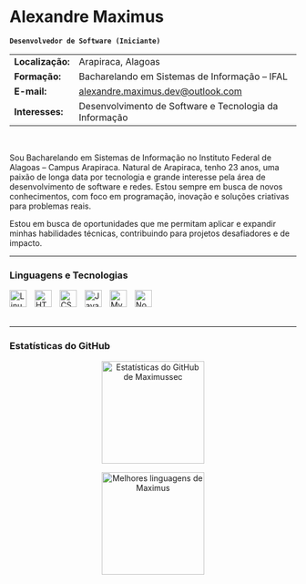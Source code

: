 # Alexandre Maximus

**`Desenvolvedor de Software (Iniciante)`**

| | |
| :--- | :--- |
| **Localização:** | Arapiraca, Alagoas |
| **Formação:** | Bacharelando em Sistemas de Informação – IFAL |
| **E-mail:** | alexandre.maximus.dev@outlook.com |
| **Interesses:** | Desenvolvimento de Software e Tecnologia da Informação |

<br>

Sou Bacharelando em Sistemas de Informação no Instituto Federal de Alagoas – Campus Arapiraca. Natural de Arapiraca, tenho 23 anos, uma paixão de longa data por tecnologia e grande interesse pela área de desenvolvimento de software e redes. Estou sempre em busca de novos conhecimentos, com foco em programação, inovação e soluções criativas para problemas reais.

Estou em busca de oportunidades que me permitam aplicar e expandir minhas habilidades técnicas, contribuindo para projetos desafiadores e de impacto.

---

### Linguagens e Tecnologias

<div align="left">
  <img alt="Linux" title="Linux" width="30px" style="padding-right: 10px;" src="https://cdn.jsdelivr.net/gh/devicons/devicon@latest/icons/linux/linux-original.svg" />
  <img alt="HTML5" title="HTML5" width="30px" style="padding-right: 10px;" src="https://cdn.jsdelivr.net/gh/devicons/devicon@latest/icons/html5/html5-original.svg" />
  <img alt="CSS3" title="CSS3" width="30px" style="padding-right: 10px;" src="https://cdn.jsdelivr.net/gh/devicons/devicon@latest/icons/css3/css3-original.svg" />
  <img alt="JavaScript" title="JavaScript" width="30px" style="padding-right: 10px;" src="https://cdn.jsdelivr.net/gh/devicons/devicon@latest/icons/javascript/javascript-original.svg" />
  <img alt="MySQL" title="MySQL" width="30px" style="padding-right: 10px;" src="https://cdn.jsdelivr.net/gh/devicons/devicon@latest/icons/mysql/mysql-original.svg" />
  <img alt="Node.js" title="Node.js" width="30px" style="padding-right: 10px;" src="https://cdn.jsdelivr.net/gh/devicons/devicon@latest/icons/nodejs/nodejs-original.svg" />
</div>

<br />

---

### Estatísticas do GitHub

<div align="center">
  <p>
    <img 
      alt="Estatísticas do GitHub de Maximussec" 
      height="180em" 
      src="https://github-readme-stats.vercel.app/api?username=maximussec&show_icons=true&theme=dracula&include_all_commits=true&locale=pt-br&hide=stars" 
    />
  </p>
  <p style="margin-top: 15px;">
    <img 
      alt="Melhores linguagens de Maximus" 
      height="180em" 
      src="https://github-readme-stats.vercel.app/api/top-langs/?username=maximussec&theme=dracula&layout=compact&custom_title=Tecnologias&langs_count=9" 
    />
  </p>
</div>
